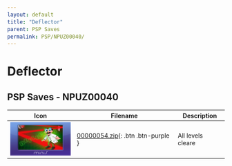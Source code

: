 ```yaml
---
layout: default
title: "Deflector"
parent: PSP Saves
permalink: PSP/NPUZ00040/
---
```

# Deflector

## PSP Saves - NPUZ00040

| Icon | Filename | Description |
|------|----------|-------------|
| ![Deflector](ICON0.PNG) | [00000054.zip](00000054.zip){: .btn .btn-purple } | All levels cleare |

